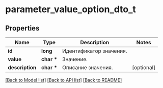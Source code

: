 # parameter_value_option_dto_t

## Properties
Name | Type | Description | Notes
------------ | ------------- | ------------- | -------------
**id** | **long** | Идентификатор значения. | 
**value** | **char \*** | Значение. | 
**description** | **char \*** | Описание значения. | [optional] 

[[Back to Model list]](../README.md#documentation-for-models) [[Back to API list]](../README.md#documentation-for-api-endpoints) [[Back to README]](../README.md)


